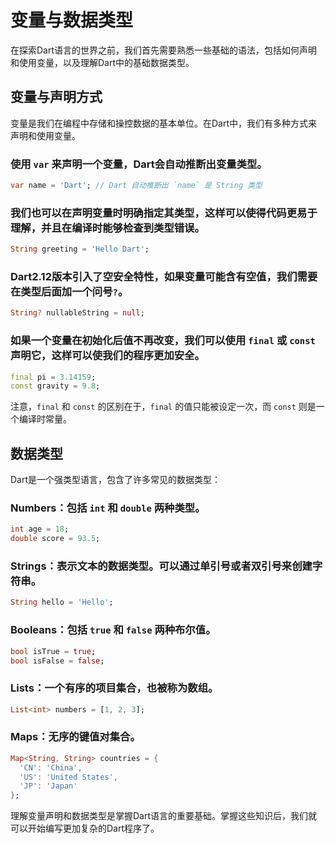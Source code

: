# 变量与数据类型


在探索Dart语言的世界之前，我们首先需要熟悉一些基础的语法，包括如何声明和使用变量，以及理解Dart中的基础数据类型。

## **变量与声明方式**

变量是我们在编程中存储和操控数据的基本单位。在Dart中，我们有多种方式来声明和使用变量。

###  使用 `var` 来声明一个变量，Dart会自动推断出变量类型。

  ```dart
  var name = 'Dart'; // Dart 自动推断出 `name` 是 String 类型
  ```

### 我们也可以在声明变量时明确指定其类型，这样可以使得代码更易于理解，并且在编译时能够检查到类型错误。

  ```dart
  String greeting = 'Hello Dart'; 
  ```

### Dart2.12版本引入了空安全特性，如果变量可能含有空值，我们需要在类型后面加一个问号`?`。

  ```dart
  String? nullableString = null;
  ```

### 如果一个变量在初始化后值不再改变，我们可以使用 `final` 或 `const` 声明它，这样可以使我们的程序更加安全。

  ```dart
  final pi = 3.14159; 
  const gravity = 9.8; 
  ```

  注意，`final` 和 `const` 的区别在于，`final` 的值只能被设定一次，而 `const` 则是一个编译时常量。

## **数据类型**

Dart是一个强类型语言，包含了许多常见的数据类型：

###  **Numbers**：包括 `int` 和 `double` 两种类型。

  ```dart
  int age = 18;
  double score = 93.5;
  ```

###  **Strings**：表示文本的数据类型。可以通过单引号或者双引号来创建字符串。

  ```dart
  String hello = 'Hello';
  ```

###  **Booleans**：包括 `true` 和 `false` 两种布尔值。

  ```dart
  bool isTrue = true;
  bool isFalse = false;
  ```

###  **Lists**：一个有序的项目集合，也被称为数组。

  ```dart
  List<int> numbers = [1, 2, 3];
  ```

###  **Maps**：无序的键值对集合。

  ```dart
  Map<String, String> countries = {
    'CN': 'China',
    'US': 'United States',
    'JP': 'Japan'
  };
  ```

理解变量声明和数据类型是掌握Dart语言的重要基础。掌握这些知识后，我们就可以开始编写更加复杂的Dart程序了。